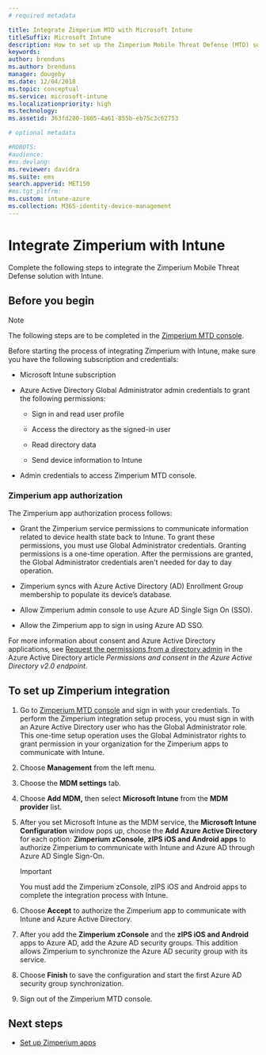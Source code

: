 ```yaml
---
# required metadata

title: Integrate Zimperium MTD with Microsoft Intune
titleSuffix: Microsoft Intune
description: How to set up the Zimperium Mobile Threat Defense (MTD) solution with Microsoft Intune to control mobile device access to your corporate resources.
keywords:
author: brenduns
ms.author: brenduns
manager: dougeby
ms.date: 12/04/2018
ms.topic: conceptual
ms.service: microsoft-intune
ms.localizationpriority: high
ms.technology:
ms.assetid: 363fd280-1865-4a61-855b-eb75c3c62753

# optional metadata

#ROBOTS:
#audience:
#ms.devlang:
ms.reviewer: davidra
ms.suite: ems
search.appverid: MET150
#ms.tgt_pltfrm:
ms.custom: intune-azure
ms.collection: M365-identity-device-management
---
```


# Integrate Zimperium with Intune

Complete the following steps to integrate the Zimperium Mobile Threat Defense solution with Intune.

## Before you begin

> [!NOTE]
> The following steps are to be completed in the [Zimperium MTD console](https://www.zimperium.com/platform).

Before starting the process of integrating Zimperium with Intune, make sure you have the following subscription and credentials:

- Microsoft Intune subscription

- Azure Active Directory Global Administrator admin credentials to grant the following permissions:

  - Sign in and read user profile

  - Access the directory as the signed-in user

  - Read directory data

  - Send device information to Intune

- Admin credentials to access Zimperium MTD console.

### Zimperium app authorization

The Zimperium app authorization process follows:

- Grant the Zimperium service permissions to communicate information related to device health state back to Intune. To grant these permissions, you must use Global Administrator credentials. Granting permissions is a one-time operation. After the permissions are granted, the Global Administrator credentials aren't needed for day to day operation.

- Zimperium syncs with Azure Active Directory (AD) Enrollment Group membership to populate its device’s database.

- Allow Zimperium admin console to use Azure AD Single Sign On (SSO).

- Allow the Zimperium app to sign in using Azure AD SSO.

For more information about consent and Azure Active Directory applications, see [Request the permissions from a directory admin](https://docs.microsoft.com/azure/active-directory/develop/v2-permissions-and-consent#request-the-permissions-from-a-directory-admin) in the Azure Active Directory article *Permissions and consent in the Azure Active Directory v2.0 endpoint*.

## To set up Zimperium integration

1. Go to [Zimperium MTD console](https://www.zimperium.com/platform) and sign in with your credentials. To perform the Zimperium integration setup process, you must sign in with an Azure Active Directory user who has the Global Administrator role. This one-time setup operation uses the Global Administrator rights to grant permission in your organization for the Zimperium apps to communicate with Intune. 

2. Choose **Management** from the left menu.

3. Choose the **MDM settings** tab.

4. Choose **Add MDM,** then select **Microsoft Intune** from the **MDM provider** list.

5. After you set Microsoft Intune as the MDM service, the **Microsoft Intune Configuration** window pops up, choose the **Add Azure Active Directory** for each option: **Zimperium zConsole**, **zIPS iOS and Android apps** to authorize Zimperium to communicate with Intune and Azure AD through Azure AD Single Sign-On.

    > [!IMPORTANT]  
    > You must add the Zimperium zConsole, zIPS iOS and Android apps to complete the integration process with Intune.

6. Choose **Accept** to authorize the Zimperium app to communicate with Intune and Azure Active Directory.

7. After you add the **Zimperium zConsole** and the **zIPS iOS and Android** apps to Azure AD, add the Azure AD security groups. This addition allows Zimperium to synchronize the Azure AD security group with its service.

8. Choose **Finish** to save the configuration and start the first Azure AD security group synchronization.

9. Sign out of the Zimperium MTD console.

## Next steps

- [Set up Zimperium apps](mtd-apps-ios-app-configuration-policy-add-assign.md)
